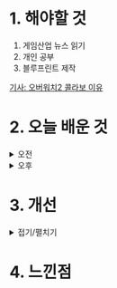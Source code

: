 
# 1. 해야할 것

1. 게임산업 뉴스 읽기 
2. 개인 공부  
3. 블루프린트 제작

[기사: 오버워치2 콜라보 이유](https://www.gameinsight.co.kr/news/articleView.html?idxno=32809)



# 2. 오늘 배운 것

<details>
<summary>오전</summary>

## 오늘의 뉴스
### 오버워치2 콜라보
![image](https://github.com/user-attachments/assets/042ce1af-6c9d-48bd-8d87-5be921e277d4)
```
콜라보한다고 이벤트를 하면 나도 들어가서 다시한번 해볼 생각이 있다.
이렇게 게임을 즐기다가 쉬거나 안하는 사람들도 한번쯤 아는 IP를 콜라보한다면
게임에 접속하는 계기를 만들 수 있고 재미를 느낀다면 계속해서 할 수 있기에
이런 콜라보는 좋은 효과를 불러올 수 있다.

다만, 원펀맨 콜라보처럼 너무 저급하다면 오히려 많이 실망할듯...
```
</details>


<details>
<summary>오후</summary>


</details>




# 3. 개선


<details>
<summary>접기/펼치기</summary>


</details>



# 4. 느낀점


